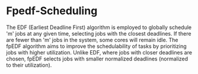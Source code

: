 # Fpedf-Scheduling
The EDF (Earliest Deadline First) algorithm is employed to globally schedule 'm' jobs at any given time, selecting jobs with the closest deadlines.
If there are fewer than 'm' jobs in the system, some cores will remain idle.
The fpEDF algorithm aims to improve the schedulability of tasks by prioritizing jobs with higher utilization.
Unlike EDF, where jobs with closer deadlines are chosen, fpEDF selects jobs with smaller normalized deadlines (normalized to their utilization).
